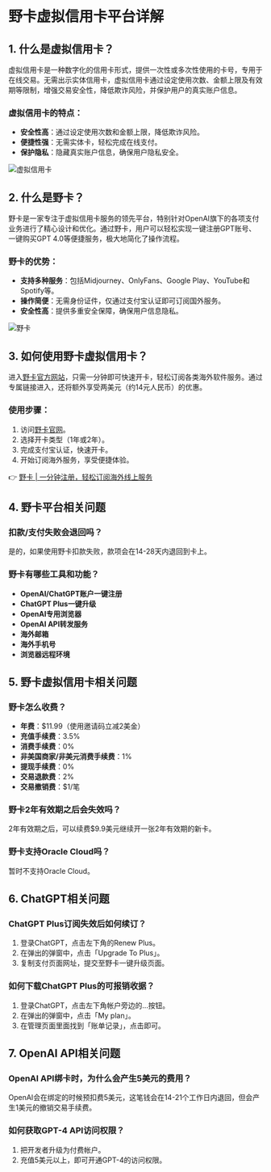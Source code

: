 # 野卡虚拟信用卡平台详解

## 1. 什么是虚拟信用卡？

虚拟信用卡是一种数字化的信用卡形式，提供一次性或多次性使用的卡号，专用于在线交易。无需出示实体信用卡，虚拟信用卡通过设定使用次数、金额上限及有效期等限制，增强交易安全性，降低欺诈风险，并保护用户的真实账户信息。

### 虚拟信用卡的特点：
- **安全性高**：通过设定使用次数和金额上限，降低欺诈风险。
- **便捷性强**：无需实体卡，轻松完成在线支付。
- **保护隐私**：隐藏真实账户信息，确保用户隐私安全。

![虚拟信用卡](https://bbtdd.com/wp-content/uploads/img/5927126923655.webp)

## 2. 什么是野卡？

野卡是一家专注于虚拟信用卡服务的领先平台，特别针对OpenAI旗下的各项支付业务进行了精心设计和优化。通过野卡，用户可以轻松实现一键注册GPT账号、一键购买GPT 4.0等便捷服务，极大地简化了操作流程。

### 野卡的优势：
- **支持多种服务**：包括Midjourney、OnlyFans、Google Play、YouTube和Spotify等。
- **操作简便**：无需身份证件，仅通过支付宝认证即可订阅国外服务。
- **安全性高**：提供多重安全保障，确保用户信息隐私。

![野卡](https://bbtdd.com/wp-content/uploads/img/4721961896116447.webp)

## 3. 如何使用野卡虚拟信用卡？

进入[野卡官方网站](https://bbtdd.com/yeka)，只需一分钟即可快速开卡，轻松订阅各类海外软件服务。通过专属链接进入，还将额外享受两美元（约14元人民币）的优惠。

### 使用步骤：
1. 访问[野卡官网](https://bbtdd.com/yeka)。
2. 选择开卡类型（1年或2年）。
3. 完成支付宝认证，快速开卡。
4. 开始订阅海外服务，享受便捷体验。

👉 [野卡 | 一分钟注册，轻松订阅海外线上服务](https://bbtdd.com/yeka)

## 4. 野卡平台相关问题

### 扣款/支付失败会退回吗？
是的，如果使用野卡扣款失败，款项会在14-28天内退回到卡上。

### 野卡有哪些工具和功能？
- **OpenAI/ChatGPT账户一键注册**
- **ChatGPT Plus一键升级**
- **OpenAI专用浏览器**
- **OpenAI API转发服务**
- **海外邮箱**
- **海外手机号**
- **浏览器远程环境**

## 5. 野卡虚拟信用卡相关问题

### 野卡怎么收费？
- **年费**：$11.99（使用邀请码立减2美金）
- **充值手续费**：3.5%
- **消费手续费**：0%
- **非美国商家/非美元消费手续费**：1%
- **提现手续费**：0%
- **交易退款费**：2%
- **交易撤销费**：$1/笔

### 野卡2年有效期之后会失效吗？
2年有效期之后，可以续费$9.9美元继续开一张2年有效期的新卡。

### 野卡支持Oracle Cloud吗？
暂时不支持Oracle Cloud。

## 6. ChatGPT相关问题

### ChatGPT Plus订阅失效后如何续订？
1. 登录ChatGPT，点击左下角的Renew Plus。
2. 在弹出的弹窗中，点击「Upgrade To Plus」。
3. 复制支付页面网址，提交至野卡一键升级页面。

### 如何下载ChatGPT Plus的可报销收据？
1. 登录ChatGPT，点击左下角帐户旁边的…按钮。
2. 在弹出的弹窗中，点击「My plan」。
3. 在管理页面里面找到「账单记录」，点击即可。

## 7. OpenAI API相关问题

### OpenAI API绑卡时，为什么会产生5美元的费用？
OpenAI会在绑定的时候预扣费5美元，这笔钱会在14-21个工作日内退回，但会产生1美元的撤销交易手续费。

### 如何获取GPT-4 API访问权限？
1. 把开发者升级为付费帐户。
2. 充值5美元以上，即可开通GPT-4的访问权限。